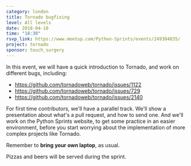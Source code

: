 ```yaml
---
category: london
title: Tornado bugfixing
level: All levels
date: 2018-04-10
time: "18:30"
rsvp_link: https://www.meetup.com/Python-Sprints/events/249304835/
project: tornado
sponsor: touch_surgery
---
```


In this event, we will have a quick introduction to Tornado, and work
on different bugs, including:

- <https://github.com/tornadoweb/tornado/issues/1122>
- <https://github.com/tornadoweb/tornado/issues/729>
- <https://github.com/tornadoweb/tornado/issues/2140>

For first time contributors, we'll have a parallel track. We'll show a
presentation about what's a pull request, and how to send one. And we'll
work on the Python Sprints website, to get some practice in an easier
environment, before you start worrying about the implementation of more
complex projects like Tornado.

Remember to **bring your own laptop**, as usual.

Pizzas and beers will be served during the sprint.
